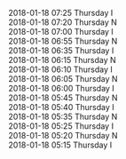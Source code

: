 2018-01-18 07:25 Thursday  I  
2018-01-18 07:20 Thursday  N  
2018-01-18 07:00 Thursday  I  
2018-01-18 06:55 Thursday  N  
2018-01-18 06:35 Thursday  I  
2018-01-18 06:15 Thursday  N  
2018-01-18 06:10 Thursday  I  
2018-01-18 06:05 Thursday  N  
2018-01-18 06:00 Thursday  I  
2018-01-18 05:45 Thursday  N  
2018-01-18 05:40 Thursday  I  
2018-01-18 05:35 Thursday  N  
2018-01-18 05:25 Thursday  I  
2018-01-18 05:20 Thursday  N  
2018-01-18 05:15 Thursday  I  
